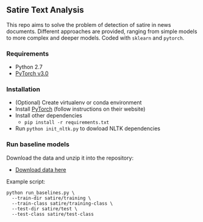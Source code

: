 ## Satire Text Analysis

This repo aims to solve the problem of detection of satire in news documents.
Different approaches are provided, ranging from simple models to more complex and deeper models.
Coded with `sklearn` and `pytorch`. 

### Requirements

 - Python 2.7
 - [PyTorch v3.0](http://pytorch.org)
 
### Installation
 
  - (Optional) Create virtualenv or conda environment
  - Install [PyTorch](http://pytorch.org) (follow instructions on their website)
  - Install other dependencies
    - `pip install -r requirements.txt`
  - Run `python init_nltk.py` to dowload NLTK dependencies


### Run baseline models

Download the data and unzip it into the repository:
 - [Download data here](https://people.eng.unimelb.edu.au/tbaldwin/resources/satire/)

Example script:

    python run_baselines.py \
      --train-dir satire/training \
      --train-class satire/training-class \
      --test-dir satire/test \
      --test-class satire/test-class

